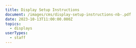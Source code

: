 ```yaml
---
title: Display Setup Instructions
document: /images/cms/display-setup-instructions-nb-.pdf
date: 2023-10-13T11:00:00.000Z
topics:
  - displays
userTypes:
  - staff
---
```

